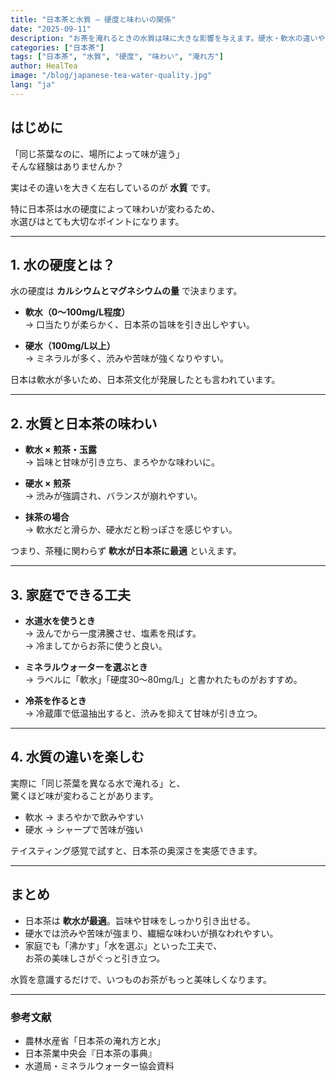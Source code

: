 ```yaml
---
title: "日本茶と水質 ― 硬度と味わいの関係"
date: "2025-09-11"
description: "お茶を淹れるときの水質は味に大きな影響を与えます。硬水・軟水の違いや、家庭でできる工夫を解説します。"
categories: ["日本茶"]
tags: ["日本茶", "水質", "硬度", "味わい", "淹れ方"]
author: HealTea
image: "/blog/japanese-tea-water-quality.jpg"
lang: "ja"
---
```


## はじめに
「同じ茶葉なのに、場所によって味が違う」  
そんな経験はありませんか？  

実はその違いを大きく左右しているのが **水質** です。  

特に日本茶は水の硬度によって味わいが変わるため、  
水選びはとても大切なポイントになります。  

---

## 1. 水の硬度とは？
水の硬度は **カルシウムとマグネシウムの量** で決まります。  

- **軟水（0〜100mg/L程度）**  
  → 口当たりが柔らかく、日本茶の旨味を引き出しやすい。  

- **硬水（100mg/L以上）**  
  → ミネラルが多く、渋みや苦味が強くなりやすい。  

日本は軟水が多いため、日本茶文化が発展したとも言われています。  

---

## 2. 水質と日本茶の味わい
- **軟水 × 煎茶・玉露**  
  → 旨味と甘味が引き立ち、まろやかな味わいに。  

- **硬水 × 煎茶**  
  → 渋みが強調され、バランスが崩れやすい。  

- **抹茶の場合**  
  → 軟水だと滑らか、硬水だと粉っぽさを感じやすい。  

つまり、茶種に関わらず **軟水が日本茶に最適** といえます。  

---

## 3. 家庭でできる工夫
- **水道水を使うとき**  
  → 汲んでから一度沸騰させ、塩素を飛ばす。  
  → 冷ましてからお茶に使うと良い。  

- **ミネラルウォーターを選ぶとき**  
  → ラベルに「軟水」「硬度30〜80mg/L」と書かれたものがおすすめ。  

- **冷茶を作るとき**  
  → 冷蔵庫で低温抽出すると、渋みを抑えて甘味が引き立つ。  

---

## 4. 水質の違いを楽しむ
実際に「同じ茶葉を異なる水で淹れる」と、  
驚くほど味が変わることがあります。  

- 軟水 → まろやかで飲みやすい  
- 硬水 → シャープで苦味が強い  

テイスティング感覚で試すと、日本茶の奥深さを実感できます。  

---

## まとめ
- 日本茶は **軟水が最適**。旨味や甘味をしっかり引き出せる。  
- 硬水では渋みや苦味が強まり、繊細な味わいが損なわれやすい。  
- 家庭でも「沸かす」「水を選ぶ」といった工夫で、  
  お茶の美味しさがぐっと引き立つ。  

水質を意識するだけで、いつものお茶がもっと美味しくなります。  

---

### 参考文献
- 農林水産省「日本茶の淹れ方と水」  
- 日本茶業中央会『日本茶の事典』  
- 水道局・ミネラルウォーター協会資料  
